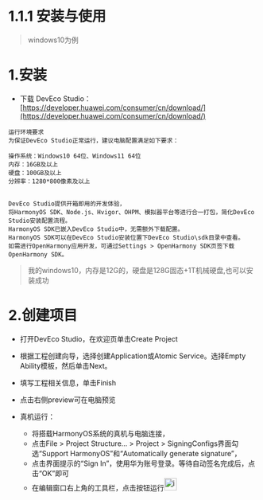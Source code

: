 # 1.1.1 安装与使用

>windows10为例

# 1.安装

- 下载 DevEco Studio：[https://developer.huawei.com/consumer/cn/download/](https://developer.huawei.com/consumer/cn/download/)

```
运行环境要求
为保证DevEco Studio正常运行，建议电脑配置满足如下要求：

操作系统：Windows10 64位、Windows11 64位
内存：16GB及以上
硬盘：100GB及以上
分辨率：1280*800像素及以上


DevEco Studio提供开箱即用的开发体验，
将HarmonyOS SDK、Node.js、Hvigor、OHPM、模拟器平台等进行合一打包，简化DevEco Studio安装配置流程。
HarmonyOS SDK已嵌入DevEco Studio中，无需额外下载配置。
HarmonyOS SDK可以在DevEco Studio安装位置下DevEco Studio\sdk目录中查看。
如需进行OpenHarmony应用开发，可通过Settings > OpenHarmony SDK页签下载OpenHarmony SDK。

```

>我的windows10，内存是12G的，硬盘是128G固态+1T机械硬盘,也可以安装成功

# 2.创建项目

- 打开DevEco Studio，在欢迎页单击Create Project

- 根据工程创建向导，选择创建Application或Atomic Service。选择Empty Ability模板，然后单击Next。
- 填写工程相关信息，单击Finish

- 点击右侧preview可在电脑预览

- 真机运行：
  - 将搭载HarmonyOS系统的真机与电脑连接，
  - 点击File > Project Structure... > Project > SigningConfigs界面勾选“Support HarmonyOS”和“Automatically generate signature”，
  - 点击界面提示的“Sign In”，使用华为账号登录。等待自动签名完成后，点击“OK”即可
  - 在编辑窗口右上角的工具栏，点击按钮运行<img width="25" alt="image" src="https://github.com/user-attachments/assets/527a9150-6744-4658-8f79-e6c901ea030f">



